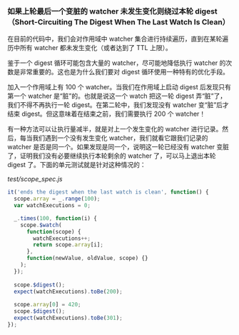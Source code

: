 ### 如果上轮最后一个变脏的 watcher 未发生变化则绕过本轮 digest（Short-Circuiting The Digest When The Last Watch Is Clean）

在目前的代码中，我们会对作用域中 watcher 集合进行持续遍历，直到在某轮遍历中所有 watcher 都未发生变化（或者达到了 TTL 上限）。

鉴于一个 digest 循环可能包含大量的 watcher，尽可能地降低执行 watcher 的次数是非常重要的。这也是为什么我们要对 digest 循环使用一种特有的优化手段。

加入一个作用域上有 100 个 watcher。当我们在作用域上启动 digest 后发现只有第一个 watcher 是“脏”的。也就是说这一个 watch 把这一轮 digest 弄“脏”了，我们不得不再执行一轮 digest。在第二轮中，我们发现没有 watcher 变“脏”后才结束 digest。但这意味着在结束之前，我们需要执行 200 个 watcher！

有一种方法可以让执行量减半，就是对上一个发生变化的 watcher 进行记录。然后，每当我们遇到一个没有发生变化 watcher，我们就看它跟我们记录的 watcher 是否是同一个。如果发现是同一个，说明这一轮已经没有 watcher 变脏了，证明我们没有必要继续执行本轮剩余的 watcher 了，可以马上退出本轮 digest 了。下面的单元测试就是针对这种情况的：

_test/scope_spec.js_

```js
it('ends the digest when the last watch is clean', function() {
  scope.array = _.range(100);
  var watchExecutions = 0;

  _.times(100, function(i) {
    scope.$watch(
      function(scope) {
        watchExecutions++;
        return scope.array[i];
      },
      function(newValue, oldValue, scope) {}
    );
  });
  
  scope.$digest();
  expect(watchExecutions).toBe(200);
  
  scope.array[0] = 420;
  scope.$digest();
  expect(watchExecutions).toBe(301);
});
```